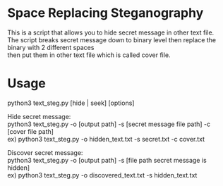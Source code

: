# Space Replacing Steganography
This is a script that allows you to hide secret message in other text file.<br />
The script breaks secret message down to binary level then replace the binary with 2 different spaces<br />
then put them in other text file which is called cover file.

# Usage
python3 text_steg.py [hide | seek] [options]

Hide secret message:<br />
python3 text_steg.py -o [output path] -s [secret message file path] -c [cover file path]<br />
ex) python3 text_steg.py -o hidden_text.txt -s secret.txt -c cover.txt<br />

Discover secret message:<br />
python3 text_steg.py -o [output path] -s [file path secret message is hidden]<br />
ex) python3 text_steg.py -o discovered_text.txt -s hidden_text.txt<br />
